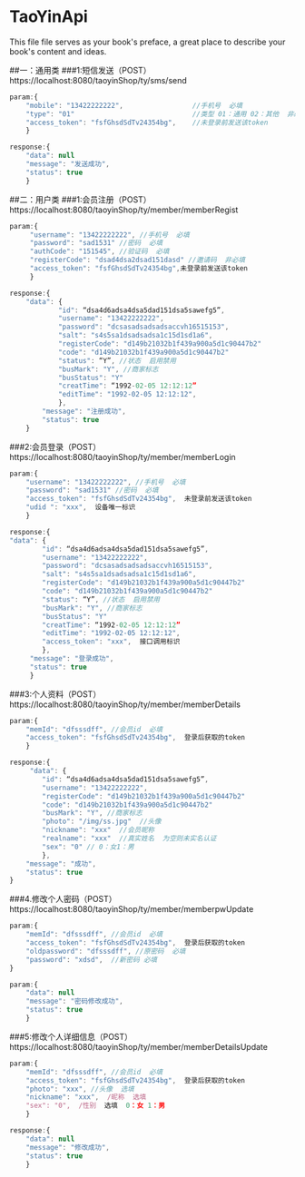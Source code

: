 # TaoYinApi

This file file serves as your book's preface, a great place to describe your book's content and ideas.

##一：通用类
###1:短信发送（POST）
https://localhost:8080/taoyinShop/ty/sms/send
```js
param:{
    "mobile": "13422222222",                 //手机号  必填
    "type": "01"                             //类型 01：通用 02：其他  非必填 默认01
    "access_token": "fsfGhsdSdTv24354bg",    //未登录前发送该token
    }
```
```js
response:{
    "data": null
    "message": "发送成功", 
    "status": true
    }
```
##二：用户类
###1:会员注册（POST）
https://localhost:8080/taoyinShop/ty/member/memberRegist
```js
param:{
     "username": "13422222222", //手机号  必填
     "password": "sad1531" //密码  必填
     "authCode": "151545", //验证码  必填
     "registerCode": "dsad4dsa2dsad151dasd" //邀请码  非必填
     "access_token": "fsfGhsdSdTv24354bg",未登录前发送该token
     }
```
```js
response:{
    "data": {
            "id": “dsa4d6adsa4dsa5dad151dsa5sawefg5”, 
            "username": "13422222222", 
            "password": "dcsasadsadsadsaccvh16515153", 
            "salt": "s4s5sa1dsadsadsa1c15d1sd1a6", 
            "registerCode": "d149b21032b1f439a900a5d1c90447b2"
            "code": "d149b21032b1f439a900a5d1c90447b2"
            "status": “Y”, //状态  启用禁用
            "busMark": "Y", //商家标志 
            "busStatus": "Y"
            "creatTime": “1992-02-05 12:12:12”
            "editTime": "1992-02-05 12:12:12", 
            }, 
        "message": "注册成功", 
        "status": true
    }
```
###2:会员登录（POST）
https://localhost:8080/taoyinShop/ty/member/memberLogin
```js
param:{
    "username": "13422222222", //手机号  必填
    "password": "sad1531" //密码  必填
    "access_token": "fsfGhsdSdTv24354bg",  未登录前发送该token
    "udid ": "xxx",  设备唯一标识
    }
```
```js
response:{
"data": {
        "id": “dsa4d6adsa4dsa5dad151dsa5sawefg5”, 
        "username": "13422222222", 
        "password": "dcsasadsadsadsaccvh16515153", 
        "salt": "s4s5sa1dsadsadsa1c15d1sd1a6", 
        "registerCode": "d149b21032b1f439a900a5d1c90447b2"
        "code": "d149b21032b1f439a900a5d1c90447b2"
        "status": “Y”, //状态  启用禁用
        "busMark": "Y", //商家标志 
        "busStatus": "Y"
        "creatTime": “1992-02-05 12:12:12”
        "editTime": "1992-02-05 12:12:12", 
        "access_token": "xxx",  接口调用标识
        }, 
     "message": "登录成功", 
     "status": true
     }
```

###3:个人资料（POST）
https://localhost:8080/taoyinShop/ty/member/memberDetails

```js
param:{
    "memId": "dfsssdff", //会员id  必填
    "access_token": "fsfGhsdSdTv24354bg",  登录后获取的token
    }
```
```js
response:{
     "data": {
        "id": “dsa4d6adsa4dsa5dad151dsa5sawefg5”, 
        "username": "13422222222", 
        "registerCode": "d149b21032b1f439a900a5d1c90447b2"
        "code": "d149b21032b1f439a900a5d1c90447b2"
        "busMark": "Y", //商家标志 
        "photo": "/img/ss.jpg"  //头像
        "nickname": "xxx"  //会员昵称
        "realname": "xxx"  //真实姓名  为空则未实名认证
        "sex": "0" // 0：女1：男
        }, 
    "message": "成功", 
    "status": true
}
```

###4.修改个人密码（POST）
https://localhost:8080/taoyinShop/ty/member/memberpwUpdate
```js
param:{
    "memId": "dfsssdff", //会员id  必填
    "access_token": "fsfGhsdSdTv24354bg",  登录后获取的token
    "oldpassword": "dfsssdff", //原密码  必填
    "password": "xdsd",  //新密码 必填
}
```
```js
param:{
    "data": null
    "message": "密码修改成功", 
    "status": true
    }
```

###5:修改个人详细信息（POST）
https://localhost:8080/taoyinShop/ty/member/memberDetailsUpdate
```js
param:{
    "memId": "dfsssdff", //会员id  必填
    "access_token": "fsfGhsdSdTv24354bg",  登录后获取的token
    "photo": "xxx", //头像  选填
    "nickname": "xxx",  /昵称  选填
    "sex": "0",  /性别  选填  0：女 1：男
    }
```
```js
response:{
    "data": null
    "message": "修改成功", 
    "status": true
    }
```